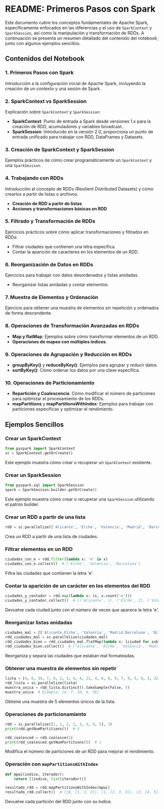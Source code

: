 # README: Primeros Pasos con Spark

Este documento cubre los conceptos fundamentales de Apache Spark, específicamente enfocados en las diferencias y el uso de `SparkContext` y `SparkSession`, así como la manipulación y transformación de RDDs. A continuación se presenta un resumen detallado del contenido del notebook, junto con algunos ejemplos sencillos.

## Contenidos del Notebook

### 1. Primeros Pasos con Spark
   Introducción a la configuración inicial de Apache Spark, incluyendo la creación de un contexto y una sesión de Spark.

### 2. SparkContext vs SparkSession
   Explicación sobre `SparkContext` y `SparkSession`:
   - **SparkContext**: Punto de entrada a Spark desde versiones 1.x para la creación de RDD, acumuladores y variables broadcast.
   - **SparkSession**: Introducido en la versión 2.0, proporciona un punto de entrada unificado para trabajar con RDD, DataFrames y Datasets.

### 3. Creación de SparkContext y SparkSession
   Ejemplos prácticos de cómo crear programáticamente un `SparkContext` y una `SparkSession`.

### 4. Trabajando con RDDs
   Introducción al concepto de RDDs (Resilient Distributed Datasets) y cómo crearlos a partir de listas o archivos.
   - **Creación de RDD a partir de listas**
   - **Acciones y transformaciones básicas en RDD**

### 5. Filtrado y Transformación de RDDs
   Ejercicios prácticos sobre cómo aplicar transformaciones y filtrados en RDDs:
   - Filtrar ciudades que contienen una letra específica.
   - Contar la aparición de caracteres en los elementos de un RDD.

### 6. Reorganización de Datos en RDDs
   Ejercicios para trabajar con datos desordenados y listas anidadas.
   - Reorganizar listas anidadas y contar elementos.

### 7. Muestra de Elementos y Ordenación
   Ejercicio para obtener una muestra de elementos sin repetición y ordenados de forma descendente.

### 8. Operaciones de Transformación Avanzadas en RDDs
   - **Map y flatMap**: Ejemplos sobre cómo transformar elementos de un RDD.
   - **Operaciones de mapeo con múltiples índices**.

### 9. Operaciones de Agrupación y Reducción en RDDs
   - **groupByKey()** y **reduceByKey()**: Ejemplos para agrupar y reducir datos.
   - **sortByKey()**: Cómo ordenar los datos por una clave específica.

### 10. Operaciones de Particionamiento
   - **Repartición y Coalescencia**: Cómo modificar el número de particiones para optimizar el procesamiento de los RDDs.
   - **mapPartitions** y **mapPartitionsWithIndex**: Ejemplos para trabajar con particiones específicas y optimizar el rendimiento.

## Ejemplos Sencillos

### Crear un SparkContext
```python
from pyspark import SparkContext
sc = SparkContext.getOrCreate()
```
Este ejemplo muestra cómo crear o recuperar un `SparkContext` existente.

### Crear un SparkSession
```python
from pyspark.sql import SparkSession
spark = SparkSession.builder.getOrCreate()
```
Este ejemplo muestra cómo crear o recuperar una `SparkSession` utilizando el patrón builder.

### Crear un RDD a partir de una lista
```python
rdd = sc.parallelize(['Alicante', 'Elche', 'Valencia', 'Madrid', 'Barcelona'])
```
Crea un RDD a partir de una lista de ciudades.

### Filtrar elementos en un RDD
```python
ciudades_con_e = rdd.filter(lambda x: 'e' in x)
ciudades_con_e.collect()  # ['Elche', 'Valencia', 'Barcelona']
```
Filtra las ciudades que contienen la letra 'e'.

### Contar la aparición de un carácter en los elementos del RDD
```python
ciudades_y_contador = rdd.map(lambda x: (x, x.count('e')))
ciudades_y_contador.collect()  # [('Alicante', 1), ('Elche', 2), ('Valencia', 1), ('Madrid', 0), ('Barcelona', 1)]
```
Devuelve cada ciudad junto con el número de veces que aparece la letra 'e'.

### Reorganizar listas anidadas
```python
ciudades_mal = [['Alicante.Elche', 'Valencia', 'Madrid.Barcelona', 'Bilbao.Sevilla'], ['Murcia', 'San Sebastián', 'Melilla.Aspe']]
rdd_ciudades_mal = sc.parallelize(ciudades_mal)
rdd_ciudades_bien = rdd_ciudades_mal.flatMap(lambda x: [ciudad for sublista in x for ciudad in sublista.split('.')])
rdd_ciudades_bien.collect()  # ['Alicante', 'Elche', 'Valencia', 'Madrid', 'Barcelona', 'Bilbao', 'Sevilla', 'Murcia', 'San Sebastián', 'Melilla', 'Aspe']
```
Reorganiza y separa las ciudades que estaban mal formateadas.

### Obtener una muestra de elementos sin repetir
```python
lista = [4, 6, 34, 7, 9, 2, 3, 4, 4, 21, 4, 6, 8, 9, 7, 8, 5, 4, 3, 22, 34, 56, 98]
rdd_lista = sc.parallelize(lista)
muestra_unica = rdd_lista.distinct().takeSample(False, 5)
muestra_unica  # Ejemplo: [4, 7, 34, 9, 56]
```
Obtiene una muestra de 5 elementos únicos de la lista.

### Operaciones de particionamiento
```python
rdd = sc.parallelize([1, 1, 2, 2, 3, 3, 4, 5], 3)
print(rdd.getNumPartitions())  # 3

rdd_coalesced = rdd.coalesce(1)
print(rdd_coalesced.getNumPartitions())  # 1
```
Modifica el número de particiones de un RDD para mejorar el rendimiento.

### Operación con `mapPartitionsWithIndex`
```python
def mpwi(indice, iterador):
    return [(indice, list(iterador))]

resultado_rdd = rdd.mapPartitionsWithIndex(mpwi)
resultado_rdd.collect()  # [(0, [1, 1, 2]), (1, [2, 3, 3]), (2, [4, 5])]
```
Devuelve cada partición del RDD junto con su índice.


